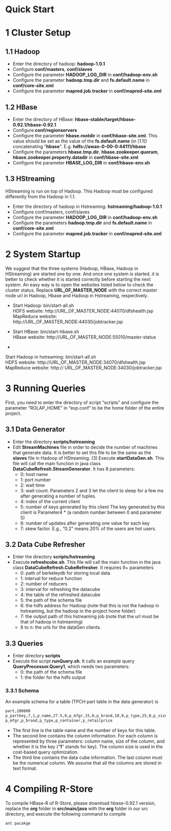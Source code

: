 Quick Start
====
# 1	Cluster Setup
## 1.1 Hadoop

* Enter the directory of hadoop: **hadoop-1.0.1**
* Configure **conf/masters**, **conf/slaves**
* Configure the parameter **HADOOP\_LOG\_DIR** in **conf/hadoop-env.sh**
* Configure the parameter  **hadoop.tmp.dir** and **fs.default.name** in **conf/core-site.xml**
* Configure the parameter **mapred.job.tracker** in **conf/mapred-site.xml**

## 1.2 HBase
* Enter the directory of HBase: **hbase-stable/target/hbase-0.92.1/hbase-0.92.1**
* Configure **conf/regionservers**
* Configure the parameter **hbase.rootdir** in **conf/hbase-site.xml**. This value should be set as the value of the **fs.default.name** (in [1.1]) concatenating "**hbase**". E.g. **hdfs://awan-0-00-0:44111/hbase**
* Configure the parameters **hbase.tmp.dir**, **hbase.zookeeper.quorum**, **hbase.zookeeper.property.datadir** in **conf/hbase-site.xml**
* Configure the parameter **HBASE\_LOG\_DIR** in **conf/hbase-env.sh**

## 1.3 HStreaming
HStreaming is run on top of 
Hadoop. This Hadoop must be configured differently from the Hadoop in 1.1.

* Enter the directory of hadoop in Hstreaming: **hstreaming/hadoop-1.0.1**
* Configure conf/masters, conf/slaves
* Configure the parameter **HADOOP\_LOG\_DIR** in **conf/hadoop-env.sh**
* Configure the parameters **hadoop.tmp.dir** and **fs.default.name** in **conf/core-site.xml**
* Configure the parameter **mapred.job.tracker** in **conf/mapred-site.xml**

# 2 System Startup
We suggest that the three systems (Hadoop, HBase, Hadoop in HStreaming) are started one by one. And once one system is started, it is better to check whether it is started correctly before starting the next system. An easy way is to open the websites listed below to check the cluster status. Replace **URL\_OF\_MASTER\_NODE** with the correct master node url in Hadoop, Hbase and Hadoop in Hstreaming, respectively.

* Start Hadoop: bin/start-all.sh  
HDFS website: http://URL\_OF\_MASTER\_NODE:44070/dfshealth.jsp    
MapReduce website:  http://URL\_OF\_MASTER\_NODE:44030/jobtracker.jsp

* Start HBase: bin/start-hbase.sh  
HBase website: http://URL\_OF\_MASTER\_NODE:55010/master-status
* 
Start Hadoop in hstreaming: bin/start-all.sh  
HDFS website: http://URL\_OF\_MASTER\_NODE:34070/dfshealth.jsp  
MapReduce website: http:// URL\_OF\_MASTER\_NODE:34030/jobtracker.jsp

# 3 Running Queries
First, you need to enter the directory of script “scripts” and configure the parameter “ROLAP_HOME” in “exp.conf” to be the home folder of the entire project.
## 3.1 Data Generator
* Enter the directory **scripts/hstreaming**
* Edit **StreamMachines** file in order to decide the number of machines that generate data. It is better to set this file to be the same as the **slaves** file in Hadoop of HStreaming.
(3)	Execute **startDataGen.sh**. This file will call the main function in java class **DataCubeRefresh.StreamGenerator**.  It has 8 parameters:
  * 0: host name
  * 1: port number
  * 2: wait time
  * 3: wait count. Parameters 2 and 3 let the client to sleep for a few ms after generating a number of tuples.
  * 4: index of the current client
  * 5: number of keys generated by this client
The key generated by this client is Parameter4 * (a random number between 0 and parameter 5)
  * 6: number of updates after generating one value for each key
  * 7: skew factor.  E.g., “0.2” means 20% of the users are hot users.

## 3.2 Data Cube Refresher
* Enter the directory **scripts/hstreaming**
* Execute **refreshcube.sh**. This file will call the main function in the java class **DataCubeRefresh.CubeRefresher**. It requires 9+ parameters
  * 0: path of berkeleydb for storing local data
  * 1: interval for reduce function
  * 2: number of reducers
  * 3: interval for refreshing the datacube
  * 4: the table of the refreshed datacube
  * 5: the path of the schema file
  * 6: the hdfs address for Hadoop (note that this is not the hadoop in hstreaming, but the hadoop in the project home folder)
  * 7: the output path of this hstreaming job (note that the url must be that of hadoop in hstreaming)
  * 8 to n: the urls for the dataGen clients.

## 3.3 Queries
* Enter directory **scripts**
* Execute the script **runQuery.sh**. It calls an example query **QueryProcessor.Query1**, which needs two parameters:
  * 0: the path of the schema file
  * 1: the folder for the hdfs output

### 3.3.1 Schema
An example schema for a table (TPCH part table in the data generator)  is

```bash 
part,200000
p_partkey,7,1,p_name,27.5,0,p_mfgr,15,0,p_brand,10,0,p_type,25,0,p_size,2,0,p_container,10,0,p_retailprice,7,0
p_mfgr,p_brand,p_type,p_container,p_retailprice
```

* The first line is the table name and the number of keys for this table.
* The second line contains the column information. For each column is represented by three parameters: column name, size of the column, and whether it is the key (“**1**” stands for key). The column size is used in the cost-based query optimization.
* The third line contains the data cube information. The last column must be the numerical column. We assume that all the columns are stored in text format.

# 4 Compiling R-Store
To compile HBase-R of R-Store, please download hbase-0.92.1 version, replace the **org** folder in **src/main/java** with the **org** folder in our src directory, and execute the following command to compile 
```bash 
ant pacakge 
```



